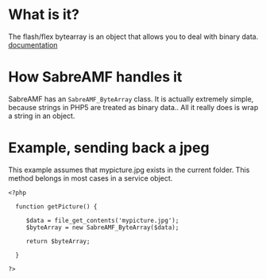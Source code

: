 # What is it? #

The flash/flex bytearray is an object that allows you to deal with binary data. [documentation](http://livedocs.adobe.com/flex/2/langref/flash/utils/ByteArray.html)

# How SabreAMF handles it #

SabreAMF has an `SabreAMF_ByteArray` class. It is actually extremely simple, because strings in PHP5 are treated as binary data.. All it really does is wrap a string in an object.

# Example, sending back a jpeg #

This example assumes that mypicture.jpg exists in the current folder. This method belongs in most cases in a service object.

```
<?php

  function getPicture() {

     $data = file_get_contents('mypicture.jpg');
     $byteArray = new SabreAMF_ByteArray($data);

     return $byteArray;

  }

?>
```
